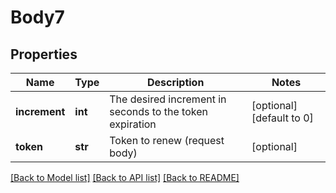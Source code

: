 # Body7

## Properties
Name | Type | Description | Notes
------------ | ------------- | ------------- | -------------
**increment** | **int** | The desired increment in seconds to the token expiration | [optional] [default to 0]
**token** | **str** | Token to renew (request body) | [optional] 

[[Back to Model list]](../README.md#documentation-for-models) [[Back to API list]](../README.md#documentation-for-api-endpoints) [[Back to README]](../README.md)


